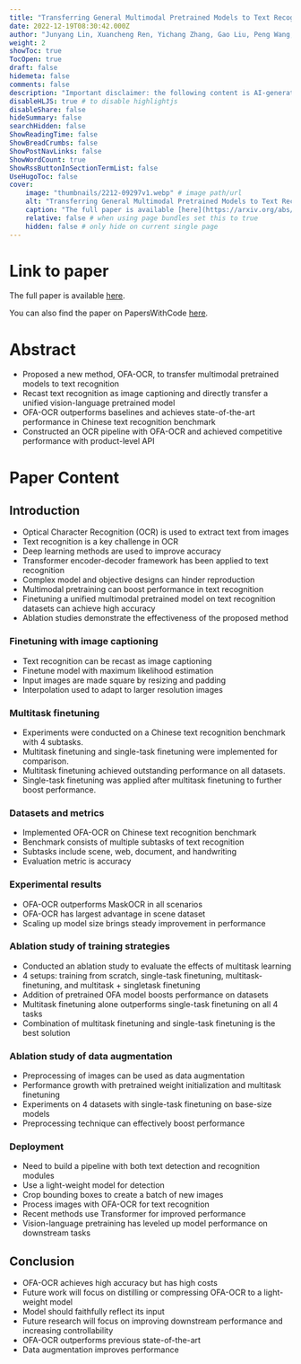 ```yaml
---
title: "Transferring General Multimodal Pretrained Models to Text Recognition"
date: 2022-12-19T08:30:42.000Z
author: "Junyang Lin, Xuancheng Ren, Yichang Zhang, Gao Liu, Peng Wang, An Yang, Chang Zhou"
weight: 2
showToc: true
TocOpen: true
draft: false
hidemeta: false
comments: false
description: "Important disclaimer: the following content is AI-generated, please make sure to fact check the presented information by reading the full paper."
disableHLJS: true # to disable highlightjs
disableShare: false
hideSummary: false
searchHidden: false
ShowReadingTime: false
ShowBreadCrumbs: false
ShowPostNavLinks: false
ShowWordCount: true
ShowRssButtonInSectionTermList: false
UseHugoToc: false
cover:
    image: "thumbnails/2212-09297v1.webp" # image path/url
    alt: "Transferring General Multimodal Pretrained Models to Text Recognition" # alt text
    caption: "The full paper is available [here](https://arxiv.org/abs/2212.09297)." # display caption under cover
    relative: false # when using page bundles set this to true
    hidden: false # only hide on current single page
---
```


# Link to paper
The full paper is available [here](https://arxiv.org/abs/2212.09297).

You can also find the paper on PapersWithCode [here](https://paperswithcode.com/paper/transferring-general-multimodal-pretrained).

# Abstract
- Proposed a new method, OFA-OCR, to transfer multimodal pretrained models to text recognition
- Recast text recognition as image captioning and directly transfer a unified vision-language pretrained model
- OFA-OCR outperforms baselines and achieves state-of-the-art performance in Chinese text recognition benchmark
- Constructed an OCR pipeline with OFA-OCR and achieved competitive performance with product-level API

# Paper Content

## Introduction
- Optical Character Recognition (OCR) is used to extract text from images
- Text recognition is a key challenge in OCR
- Deep learning methods are used to improve accuracy
- Transformer encoder-decoder framework has been applied to text recognition
- Complex model and objective designs can hinder reproduction
- Multimodal pretraining can boost performance in text recognition
- Finetuning a unified multimodal pretrained model on text recognition datasets can achieve high accuracy
- Ablation studies demonstrate the effectiveness of the proposed method

### Finetuning with image captioning
- Text recognition can be recast as image captioning
- Finetune model with maximum likelihood estimation
- Input images are made square by resizing and padding
- Interpolation used to adapt to larger resolution images

### Multitask finetuning
- Experiments were conducted on a Chinese text recognition benchmark with 4 subtasks.
- Multitask finetuning and single-task finetuning were implemented for comparison.
- Multitask finetuning achieved outstanding performance on all datasets.
- Single-task finetuning was applied after multitask finetuning to further boost performance.

### Datasets and metrics
- Implemented OFA-OCR on Chinese text recognition benchmark
- Benchmark consists of multiple subtasks of text recognition
- Subtasks include scene, web, document, and handwriting
- Evaluation metric is accuracy

### Experimental results
- OFA-OCR outperforms MaskOCR in all scenarios
- OFA-OCR has largest advantage in scene dataset
- Scaling up model size brings steady improvement in performance

### Ablation study of training strategies
- Conducted an ablation study to evaluate the effects of multitask learning
- 4 setups: training from scratch, single-task finetuning, multitask-finetuning, and multitask + singletask finetuning
- Addition of pretrained OFA model boosts performance on datasets
- Multitask finetuning alone outperforms single-task finetuning on all 4 tasks
- Combination of multitask finetuning and single-task finetuning is the best solution

### Ablation study of data augmentation
- Preprocessing of images can be used as data augmentation
- Performance growth with pretrained weight initialization and multitask finetuning
- Experiments on 4 datasets with single-task finetuning on base-size models
- Preprocessing technique can effectively boost performance

### Deployment
- Need to build a pipeline with both text detection and recognition modules
- Use a light-weight model for detection
- Crop bounding boxes to create a batch of new images
- Process images with OFA-OCR for text recognition
- Recent methods use Transformer for improved performance
- Vision-language pretraining has leveled up model performance on downstream tasks

## Conclusion
- OFA-OCR achieves high accuracy but has high costs
- Future work will focus on distilling or compressing OFA-OCR to a light-weight model
- Model should faithfully reflect its input
- Future research will focus on improving downstream performance and increasing controllability
- OFA-OCR outperforms previous state-of-the-art
- Data augmentation improves performance
